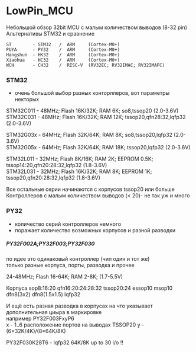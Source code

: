 # LowPin_MCU
Небольшой обзор 32bit MCU с малым количеством выводов (8-32 pin)
Альтернативы STM32 и сравнение

```
ST        - STM32   /  ARM     (Cortex-M0+)
PUYA      - PY32    /  ARM     (Cortex-M0+)
Hangshun  - HK32    /  ARM     (Cortex-M0+)
Xiaohua   - HC32    /  ARM     (Cortex-M0+)
WCH       - CH32    /  RISC-V  (RV32EC; RV32IMAC; RV32IMAFC)
```

### STM32

- очень большой выбор разных конторллеров, вот параметры некторых

STM32C011   - 48MHz; Flash 16K/32K; RAM 6K; so8,tssop20  (2.0-3.6V)<br>
STM32C031   - 48MHz; Flash 16K/32K; RAM 12K; tssop20,qfn28:32,lqfp32  (2.0-3.6V)

STM32G03x   - 64MHz; Flash 32K/64K; RAM 8K; so8,tssop20,lqfp32  (2.0-3.6V)<br>
STM32G05x   - 64MHz; Flash 32K/64K; RAM 18K; tssop20,lqfp32  (2.0-3.6V)

STM32L011   - 32MHz; Flash  8K/16K; RAM 2K; EEPROM 0.5K; tssop14:20,qfn20:28:32,lqfp32  (1.8-3.6V)<br>
STM32L031   - 32MHz; Flash 16K/32K; RAM 8K; EEPROM 1K; tssop20,qfn20:28:32,lqfp32  (1.8-3.6V)

Все остальные серии начинаются с корпусов tssop20 или больше<br>
Контроллеров с малым количеством выводов (< 20)- не так уж и много

### PY32

- количество серий контроллеров немного
- поражает количество возможных корпусов и разной разводки

##### PY32F002A;PY32F003;PY32F030 
  по идее это одинаковый контроллер (чип один и тот же)<br>
  только разные корпуса, порты, разводка и прочее<br>

  24-48MHz; Flash 16-64K; RAM 2-8K; (1.7-5.5V)

Корпуса 
sop8:16:20  qfn16:20:24:28:32  tssop20:24  essop10  msop10  dfn8(3x2)  dfn8(1.5x1.5)  lqfp32

И ещё есть разная разводка в корпусах на что указывает дополнительная циыра в маркировке<br>
например  PY32F003FxyP6<br>
   x - 1..6  расположение портов на выводах TSSOP20  y - (6=32K/4K)/(8=64K/8K)

PY32F030K28T6 - lqfp32  64K/8K  up to  30 i/o !!